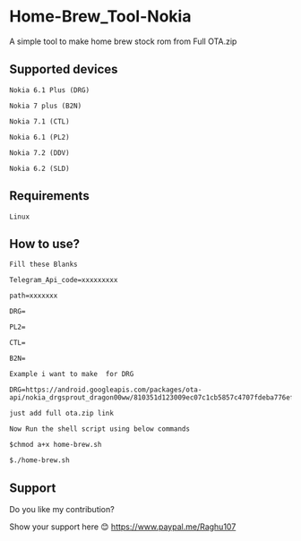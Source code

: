 # Home-Brew_Tool-Nokia
A simple tool to make home brew stock rom from Full OTA.zip

## Supported devices

    Nokia 6.1 Plus (DRG)
    
    Nokia 7 plus (B2N)
    
    Nokia 7.1 (CTL)
    
    Nokia 6.1 (PL2)
    
    Nokia 7.2 (DDV)
    
    Nokia 6.2 (SLD)
    

## Requirements
    Linux
    
    
## How to use?

    Fill these Blanks
   
    Telegram_Api_code=xxxxxxxxx  
   
    path=xxxxxxx
    
    DRG=
    
    PL2=
    
    CTL=
    
    B2N=
    
    Example i want to make  for DRG 
  
    DRG=https://android.googleapis.com/packages/ota-api/nokia_drgsprout_dragon00ww/810351d123009ec07c1cb5857c4707fdeba776ef.zip
    
    just add full ota.zip link 
   
    Now Run the shell script using below commands
   
    $chmod a+x home-brew.sh
   
    $./home-brew.sh
    
    
## Support
 
   Do you like my contribution?
   
   Show your support here 😊 https://www.paypal.me/Raghu107
    
    
